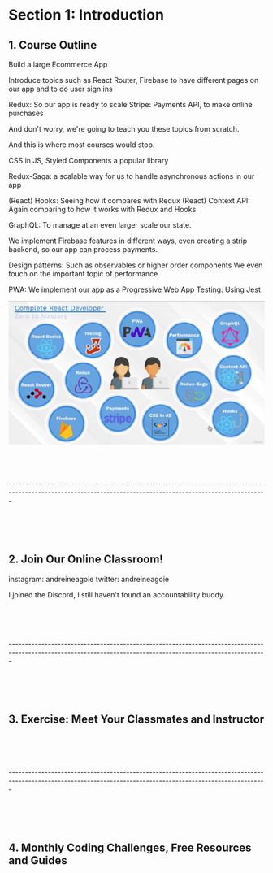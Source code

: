 # Section 1: Introduction

## 1. Course Outline
Build a large Ecommerce App

Introduce topics such as React Router, Firebase to have different pages on our app and to do user sign ins

Redux: So our app is ready to scale 
Stripe: Payments API, to make online purchases


And don't worry, we're going to teach you these topics from scratch.

And this is where most courses would stop.

CSS in JS, Styled Components a popular library

Redux-Saga: a scalable way for us to handle asynchronous actions in our app

(React) Hooks: Seeing how it compares with Redux
(React) Context API: Again comparing to how it works with Redux and Hooks

GraphQL: To manage at an even larger scale our state. 

We implement Firebase features in different ways, even creating a strip backend, so our app can process payments.

Design patterns: Such as observables or higher order components 
We even touch on the important topic of performance

PWA: We implement our app as a Progressive Web App
Testing: Using Jest

<img src="./course-concepts.png" />

<div class="end-of-section">
    <br />
    <br />
    <br />
    <p>-------------------------------------------------------------------------------------------------------------------------------------------------------------</p>
    <br />
    <br />
    <br />
</div>

## 2. Join Our Online Classroom!

instagram: andreineagoie
twitter: andreineagoie

I joined the Discord, I still haven't found an accountability buddy. 

<div class="end-of-section">
    <br />
    <br />
    <br />
    <p>-------------------------------------------------------------------------------------------------------------------------------------------------------------</p>
    <br />
    <br />
    <br />
</div>

## 3. Exercise: Meet Your Classmates and Instructor
<div class="end-of-section">
    <br />
    <br />
    <br />
    <p>-------------------------------------------------------------------------------------------------------------------------------------------------------------</p>
    <br />
    <br />
    <br />
</div>

## 4. Monthly Coding Challenges, Free Resources and Guides